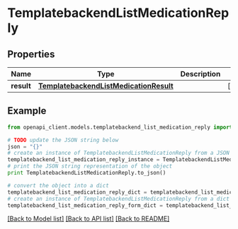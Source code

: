 # TemplatebackendListMedicationReply


## Properties

Name | Type | Description | Notes
------------ | ------------- | ------------- | -------------
**result** | [**TemplatebackendListMedicationResult**](TemplatebackendListMedicationResult.md) |  | [optional] 

## Example

```python
from openapi_client.models.templatebackend_list_medication_reply import TemplatebackendListMedicationReply

# TODO update the JSON string below
json = "{}"
# create an instance of TemplatebackendListMedicationReply from a JSON string
templatebackend_list_medication_reply_instance = TemplatebackendListMedicationReply.from_json(json)
# print the JSON string representation of the object
print TemplatebackendListMedicationReply.to_json()

# convert the object into a dict
templatebackend_list_medication_reply_dict = templatebackend_list_medication_reply_instance.to_dict()
# create an instance of TemplatebackendListMedicationReply from a dict
templatebackend_list_medication_reply_form_dict = templatebackend_list_medication_reply.from_dict(templatebackend_list_medication_reply_dict)
```
[[Back to Model list]](../README.md#documentation-for-models) [[Back to API list]](../README.md#documentation-for-api-endpoints) [[Back to README]](../README.md)


